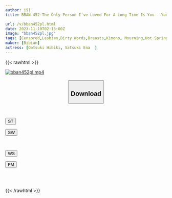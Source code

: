 ```yaml
---
author: j91
title: BBAN-452 The Only Person I've Loved For A Long Time Is You - Yuri Healing Hot Spring Travel Lesbian

url: /v/bban452pl.html
date: 2023-11-10T02:15:00Z
image: "bban452pl.jpg"
tags: [Censored,Lesbian,Dirty Words,Breasts,Kimono, Mourning,Hot Spring	 ]
maker: [Bibian]
actress: [Ootsuki Hibiki, Satsuki Ena  ]
---
```



{{< rawhtml >}}

<div class="video" data-videoid="Q2VP2V3ZaRCwrd">
    <a href="javascript:;">
        <img src="https://my.j91.asia/v/bban452pl.jpg" width="WIDTH" height="HEIGHT" alt="bban452pl.mp4" loading="lazy">
    </a>
</div>

<script type="text/javascript" src="https://j91.asia/asset/on-demand-st.js"></script>

<br>
  <link rel="stylesheet" href="https://j91.asia/asset/bs5.css">
  
  <center>
  <button class="btn btn-primary" type="button" data-bs-toggle="collapse" data-bs-target=".multi-collapse" aria-expanded="false" aria-controls="multiCollapseExample1 multiCollapseExample2"><h2>Download</h2></button></center>
</p>
<div class="row">
  <div class="col">
    <div class="collapse multi-collapse" id="multiCollapseExample1">
      <div class="card card-body">
	      	      <br>
<div class="buttons">  
<p><a href="https://streamtape.to/v/Q2VP2V3ZaRCwrd" target="_blank"><button class="btn-hover color-3"><i class="fa fa-download"></i> ST</button></a></p>
<p><a href="https://sfastwish.com/s509btvpxycw" target="_blank"><button class="btn-hover color-2"><i class="fa fa-download"></i> SW</button></a></p></div>
    </div>
  </div>
</div>
  <div class="col">
    <div class="collapse multi-collapse" id="multiCollapseExample2">
      <div class="card card-body">
	      <br>
<div class="buttons">
<p><a href="javascript:;" target="_blank"><button class="btn-hover color-9"><i class="fa fa-download"></i> WS</button></a></p>
<p><a href="javascript:;" target="_blank"><button class="btn-hover color-8"><i class="fa fa-download"></i> FM</button></a></p></div>
<br><br>
      </div>
    </div>
  </div>
</div>

{{< /rawhtml >}}
